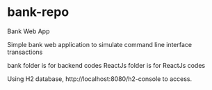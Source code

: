 # bank-repo
Bank Web App

Simple bank web application to simulate command line interface transactions

bank folder is for backend codes
ReactJs folder is for ReactJs codes

Using H2 database, http://localhost:8080/h2-console to access.
